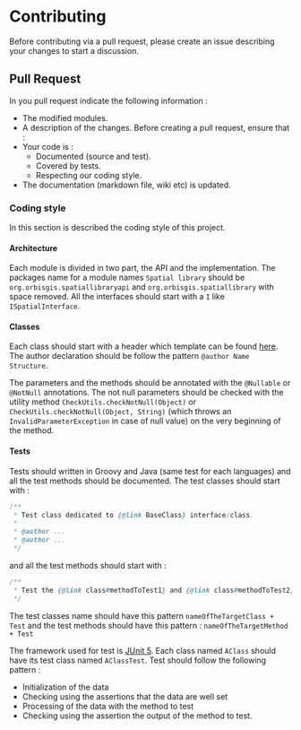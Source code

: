 # Contributing

Before contributing via a pull request, please create an issue describing 
your changes to start a discussion.

## Pull Request

In you pull request indicate the following information : 
 - The modified modules.
 - A description of the changes.
Before creating a pull request, ensure that :
 - Your code is :
    - Documented (source and test).
    - Covered by tests.
    - Respecting our coding style.
 - The documentation (markdown file, wiki etc) is updated.
 
### Coding style

In this section is described the coding style of this project.

#### Architecture

Each module is divided in two part, the API and the implementation.
The packages name for a module names `Spatial library` should be 
`org.orbisgis.spatiallibraryapi` and `org.orbisgis.spatiallibrary` with 
space removed. All the interfaces should start with a `I` like 
`ISpatialInterface`.

#### Classes

Each class should start with a header which template can be found 
[here](HEADER.md). The author declaration should be follow the pattern 
`@author Name Structure`.

The parameters and the methods should be annotated with the `@Nullable` or `@NotNull` annotations. The not null 
parameters should be checked with the utility method `CheckUtils.checkNotNull(Object)` or 
`CheckUtils.checkNotNull(Object, String)` (which throws an `InvalidParameterException` in case of null value) on the 
very beginning of the method.

#### Tests

Tests should written in Groovy and Java (same test for each languages) 
and all the test methods should be documented. The test classes should 
start with :
``` java
/**
 * Test class dedicated to {@link BaseClass} interface/class.
 *
 * @author ...
 * @author ...
 */
```
and all the test methods should start with :
``` java
/**
 * Test the {@link class#methodToTest1} and {@link class#methodToTest2} and ... method(s)/constructor(s).
 */
```

The test classes name should have this pattern `nameOfTheTargetClass + Test` and the test methods should have this 
pattern : `nameOfTheTargetMethod + Test`

The framework used for test is 
[JUnit 5](https://junit.org/junit5/docs/current/user-guide/). 
Each class named `AClass` should have its test class named 
`AClassTest`.
Test should follow the following pattern :
 - Initialization of the data
 - Checking using the assertions that the data are well set
 - Processing of the data with the method to test
 - Checking using the assertion the output of the method to test.
